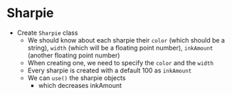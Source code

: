 # Sharpie
- Create `Sharpie` class
  - We should know about each sharpie their `color` (which should be a string), `width` (which will be a floating point number), `inkAmount` (another floating point number)
  - When creating one, we need to specify the `color` and the `width`
  - Every sharpie is created with a default 100 as `inkAmount`
  - We can `use()` the sharpie objects
    - which decreases inkAmount
